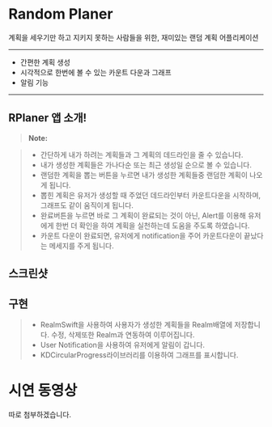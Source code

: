 **Random Planer**
==================
계획을 세우기만 하고 지키지 못하는 사람들을 위한, 
재미있는 랜덤 계획 어플리케이션

---
  - 간편한 계획 생성
  - 시각적으로 한번에 볼 수 있는 카운트 다운과 그래프
  - 알림 기능


-------------

**RPlaner 앱 소개!**
---

> **Note:**

> -  간단하게 내가 하려는 계획들과 그 계획의 데드라인을 줄 수 있습니다. 
> -  내가 생성한 계획들은 가나다순 또는 최근 생성일 순으로 볼 수 있습니다. 
> -  랜덤한 계획을 뽑는 버튼을 누르면 내가 생성한 계획들중 랜덤한 계획이 나오게 됩니다. 
> -  뽑힌 계획은 유저가 생성할 때 주었던 데드라인부터 카운트다운을 시작하며, 그래프도 같이 움직이게 됩니다. 
> - 완료버튼을 누르면 바로 그 계획이 완료되는 것이 아닌, Alert를 이용해 유저에게 한번 더 확인을 하여 계획을 실천하는데 도움을 주도록 하였습니다.
> - 카운트 다운이 완료되면, 유저에게 notification을 주어 카운트다운이 끝났다는 메세지를 주게 됩니다. 

**스크린샷**
---




**구현**
--------

> - RealmSwift을 사용하여 사용자가 생성한 계획들을 Realm배열에 저장합니다.  수정, 삭제또한 Realm과 연동하여 이루어집니다. 
> - User Notification을 사용하여 유저에게 알림이 갑니다. 
> - KDCircularProgress라이브러리를 이용하여 그래프를 표시합니다. 
> 


**시연 동영상**
==========
따로 첨부하겠습니다. 
